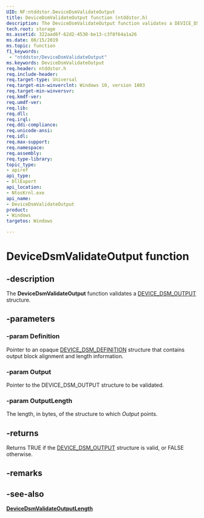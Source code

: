 ```yaml
---
UID: NF:ntddstor.DeviceDsmValidateOutput
title: DeviceDsmValidateOutput function (ntddstor.h)
description: The DeviceDsmValidateOutput function validates a DEVICE_DSM_OUTPUT structure.
tech.root: storage
ms.assetid: 322aad6f-62d2-4530-be13-c3f8f64a1a26
ms.date: 08/15/2019
ms.topic: function
f1_keywords:
 - "ntddstor/DeviceDsmValidateOutput"
ms.keywords: DeviceDsmValidateOutput
req.header: ntddstor.h
req.include-header:
req.target-type: Universal
req.target-min-winverclnt: Windows 10, version 1803
req.target-min-winversvr:
req.kmdf-ver:
req.umdf-ver:
req.lib:
req.dll:
req.irql: 
req.ddi-compliance:
req.unicode-ansi:
req.idl:
req.max-support:
req.namespace:
req.assembly:
req.type-library: 
topic_type: 
- apiref
api_type: 
- DllExport
api_location: 
- NtosKrnl.exe
api_name: 
- DeviceDsmValidateOutput
product:
- Windows
targetos: Windows

---
```


# DeviceDsmValidateOutput function

## -description

The **DeviceDsmValidateOutput** function validates a [DEVICE_DSM_OUTPUT](ns-ntddstor-_device_manage_data_set_attributes_output.md) structure.

## -parameters

### -param Definition

Pointer to an opaque [DEVICE_DSM_DEFINITION](ns-ntddstor-_device_dsm_definition.md) structure that contains output block alignment and length information.

### -param Output

Pointer to the DEVICE_DSM_OUTPUT structure to be validated.

### -param OutputLength

The length, in bytes, of the structure to which *Output* points.

## -returns

Returns TRUE if the [DEVICE_DSM_OUTPUT](ns-ntddstor-_device_manage_data_set_attributes_output.md) structure is valid, or FALSE otherwise.

## -remarks

## -see-also

[**DeviceDsmValidateOutputLength**](https://docs.microsoft.com/windows-hardware/drivers/ddi/content/ntddstor/nf-ntddstor-devicedsmvalidateoutputlength)
